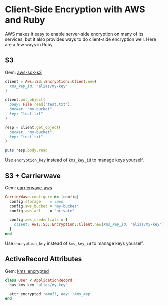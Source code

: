 # Client-Side Encryption with AWS and Ruby

AWS makes it easy to enable server-side encryption on many of its services, but it also provides ways to do client-side encryption well. Here are a few ways in Ruby.

## S3

Gem: [aws-sdk-s3](https://github.com/aws/aws-sdk-ruby)

```ruby
client = Aws::S3::Encryption::Client.new(
  kms_key_id: "alias/my-key"
)

client.put_object(
  body: File.read("test.txt"),
  bucket: "my-bucket",
  key: "test.txt"
)

resp = client.get_object(
  bucket: "my-bucket",
  key: "test.txt"
)

puts resp.body.read
```

Use `encryption_key` instead of `kms_key_id` to manage keys yourself.

## S3 + Carrierwave

Gem: [carrierwave-aws](https://github.com/sorentwo/carrierwave-aws)

```ruby
CarrierWave.configure do |config|
  config.storage    = :aws
  config.aws_bucket = "my-bucket"
  config.aws_acl    = "private"

  config.aws_credentials = {
    client: Aws::S3::Encryption::Client.new(kms_key_id: "alias/my-key")
  }
end
```

Use `encryption_key` instead of `kms_key_id` to manage keys yourself.

## ActiveRecord Attributes

Gem: [kms_encrypted](https://github.com/ankane/kms_encrypted)

```ruby
class User < ApplicationRecord
  has_kms_key "alias/my-key"

  attr_encrypted :email, key: :kms_key
end
```
